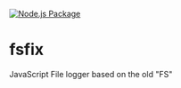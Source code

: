[![Node.js Package](https://github.com/tacaly/fsz/actions/workflows/npm-publish.yml/badge.svg)](https://github.com/tacaly/fsz/actions/workflows/npm-publish.yml)
# fsfix
JavaScript File logger based on the old "FS"
